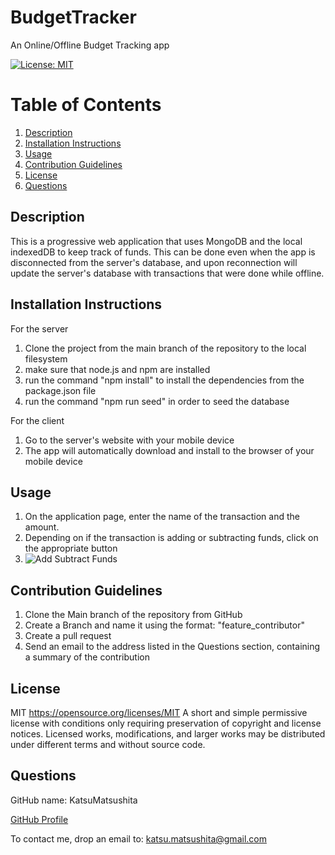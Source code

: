 # BudgetTracker
An Online/Offline Budget Tracking app 

[![License: MIT](https://img.shields.io/badge/License-MIT-yellow.svg)](https://opensource.org/licenses/MIT)

# Table of Contents
1. [Description](#description)
2. [Installation Instructions](#install)
3. [Usage](#usage)
4. [Contribution Guidelines](#contribution)
5. [License](#license)
6. [Questions](#questions)

## Description <a name="description"></a>
This is a progressive web application that uses MongoDB and the local indexedDB to keep track of funds.
This can be done even when the app is disconnected from the server's database, and upon reconnection will update the server's database with transactions that were done while offline.

## Installation Instructions <a name="install"></a>
For the server
1. Clone the project from the main branch of the repository to the local filesystem
2. make sure that node.js and npm are installed
3. run the command "npm install" to install the dependencies from the package.json file
4. run the command "npm run seed" in order to seed the database

For the client
1. Go to the server's website with your mobile device
2. The app will automatically download and install to the browser of your mobile device

## Usage <a name="usage"></a>
1. On the application page, enter the name of the transaction and the amount.
2. Depending on if the transaction is adding or subtracting funds, click on the appropriate button
3. ![Add Subtract Funds](https://user-images.githubusercontent.com/85419207/141049003-a05996aa-9fea-4544-9513-b4e3fb1cc2ed.jpg)


## Contribution Guidelines <a name="contribution"></a>
1. Clone the Main branch of the repository from GitHub
2. Create a Branch and name it using the format: "feature_contributor"
3. Create a pull request
4. Send an email to the address listed in the Questions section, containing a summary of the contribution


## License <a name="license"></a>
MIT https://opensource.org/licenses/MIT
A short and simple permissive license with conditions only requiring preservation of copyright and license notices. Licensed works, modifications, and larger works may be distributed under different terms and without source code.

## Questions <a name="questions"></a>
GitHub name: KatsuMatsushita

[GitHub Profile](https://github.com/KatsuMatsushita)

To contact me, drop an email to: katsu.matsushita@gmail.com

